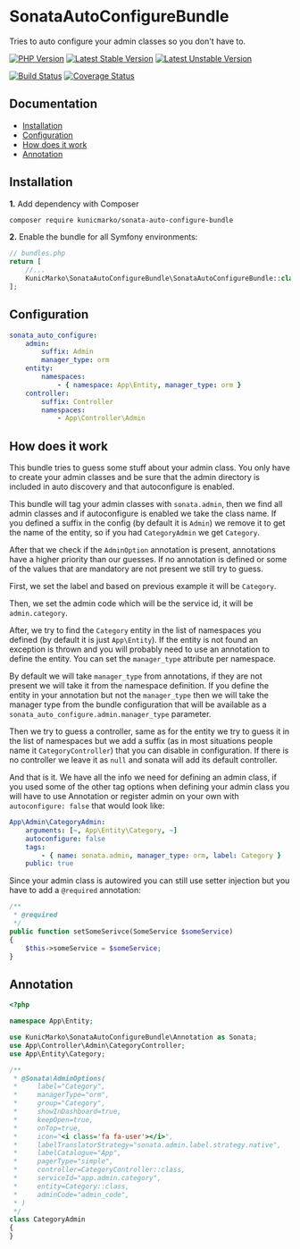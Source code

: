 SonataAutoConfigureBundle
=========================

Tries to auto configure your admin classes so you don't have to.

[![PHP Version](https://img.shields.io/badge/php-%5E7.1-blue.svg)](https://img.shields.io/badge/php-%5E7.1-blue.svg)
[![Latest Stable Version](https://poser.pugx.org/kunicmarko/sonata-auto-configure-bundle/v/stable)](https://packagist.org/packages/kunicmarko/sonata-auto-configure-bundle)
[![Latest Unstable Version](https://poser.pugx.org/kunicmarko/sonata-auto-configure-bundle/v/unstable)](https://packagist.org/packages/kunicmarko/sonata-auto-configure-bundle)

[![Build Status](https://travis-ci.org/kunicmarko20/SonataAutoConfigureBundle.svg?branch=master)](https://travis-ci.org/kunicmarko20/SonataAutoConfigureBundle)
[![Coverage Status](https://coveralls.io/repos/github/kunicmarko20/SonataAutoConfigureBundle/badge.svg?branch=master)](https://coveralls.io/github/kunicmarko20/SonataAutoConfigureBundle?branch=master)

Documentation
-------------

* [Installation](#installation)
* [Configuration](#configuration)
* [How does it work](#how-does-it-work)
* [Annotation](#annotation)

## Installation

**1.**  Add dependency with Composer

```bash
composer require kunicmarko/sonata-auto-configure-bundle
```

**2.** Enable the bundle for all Symfony environments:

```php
// bundles.php
return [
    //...
    KunicMarko\SonataAutoConfigureBundle\SonataAutoConfigureBundle::class => ['all' => true],
];
```

## Configuration

```yaml
sonata_auto_configure:
    admin:
        suffix: Admin
        manager_type: orm
    entity:
        namespaces:
            - { namespace: App\Entity, manager_type: orm }
    controller:
        suffix: Controller
        namespaces:
            - App\Controller\Admin
```

## How does it work

This bundle tries to guess some stuff about your admin class. You only have to
create your admin classes and be sure that the admin directory is included in
auto discovery and that autoconfigure is enabled.

This bundle will tag your admin classes with `sonata.admin`, then we find all
admin classes and if autoconfigure is enabled we take the class name. If you
defined a suffix in the config (by default it is `Admin`) we remove it to get
the name of the entity, so if you had `CategoryAdmin` we get `Category`.

After that we check if the `AdminOption` annotation is present, annotations
have a higher priority than our guesses. If no annotation is defined or some of
the values that are mandatory are not present we still try to guess.

First, we set the label and based on previous example it will be `Category`.

Then, we set the admin code which will be the service id, it will be `admin.category`.

After, we try to find the `Category` entity in the list of namespaces you
defined (by default it is just `App\Entity`). If the entity is not found an
exception is thrown and you will probably need to use an annotation to define
the entity. You can set the `manager_type` attribute per namespace.

By default we will take `manager_type` from annotations, if they are not
present we will take it from the namespace definition. If you define the entity
in your annotation but not the `manager_type` then we will take the manager
type from the bundle configuration that will be available as a
`sonata_auto_configure.admin.manager_type` parameter.

Then we try to guess a controller, same as for the entity we try to guess it in
the list of namespaces but we add a suffix (as in most situations people name
it `CategoryController`) that you can disable in configuration. If there is no
controller we leave it as `null` and sonata will add its default controller.

And that is it. We have all the info we need for defining an admin class, if
you used some of the other tag options when defining your admin class you will
have to use Annotation or register admin on your own with `autoconfigure:
false` that would look like:

```yaml
App\Admin\CategoryAdmin:
    arguments: [~, App\Entity\Category, ~]
    autoconfigure: false
    tags:
        - { name: sonata.admin, manager_type: orm, label: Category }
    public: true
```

Since your admin class is autowired you can still use setter injection but you have to add a `@required` annotation:

```php
/**
 * @required
 */
public function setSomeSerivce(SomeService $someService)
{
    $this->someService = $someService;
}
```

## Annotation

```php
<?php

namespace App\Entity;

use KunicMarko\SonataAutoConfigureBundle\Annotation as Sonata;
use App\Controller\Admin\CategoryController;
use App\Entity\Category;

/**
 * @Sonata\AdminOptions(
 *     label="Category",
 *     managerType="orm",
 *     group="Category",
 *     showInDashboard=true,
 *     keepOpen=true,
 *     onTop=true,
 *     icon="<i class='fa fa-user'></i>",
 *     labelTranslatorStrategy="sonata.admin.label.strategy.native",
 *     labelCatalogue="App",
 *     pagerType="simple",
 *     controller=CategoryController::class,
 *     serviceId="app.admin.category",
 *     entity=Category::class,
 *     adminCode="admin_code",
 * )
 */
class CategoryAdmin
{
}
```

